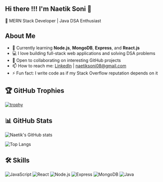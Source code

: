 ## Hi there !!! I'm Naetik Soni 👋  

🚀 MERN Stack Developer | Java DSA Enthusiast  

## About Me  
- 🌱 Currently learning **Node.js**, **MongoDB**, **Express**, and **React.js**  
- 💻 I love building full-stack web applications and solving DSA problems  
- 🤝 Open to collaborating on interesting GitHub projects  
- 📫 How to reach me: [LinkedIn](https://www.linkedin.com/in/naetik-soni-982156341) | naetiksoni08@gmail.com  
- ⚡ Fun fact: I write code as if my Stack Overflow reputation depends on it  



## 🏆 GitHub Trophies
[![trophy](https://github-profile-trophy.vercel.app/?username=Naetiksoni08&theme=darkhub)](https://github.com/ryo-ma/github-profile-trophy)






## 📊 GitHub Stats
![Naetik's GitHub stats](https://github-readme-stats.vercel.app/api?username=Naetiksoni08&show_icons=true&theme=dark)  

![Top Langs](https://github-readme-stats.vercel.app/api/top-langs/?username=Naetiksoni08&layout=compact&theme=dark)






## 🛠 Skills
![JavaScript](https://img.shields.io/badge/-JavaScript-black?logo=javascript&logoColor=F7DF1E&style=flat)
![React](https://img.shields.io/badge/-React-black?logo=react&logoColor=61DAFB&style=flat)
![Node.js](https://img.shields.io/badge/-Node.js-black?logo=node.js&logoColor=339933&style=flat)
![Express](https://img.shields.io/badge/-Express-black?logo=express&logoColor=white&style=flat)
![MongoDB](https://img.shields.io/badge/-MongoDB-black?logo=mongodb&logoColor=47A248&style=flat)
![Java](https://img.shields.io/badge/-Java-black?logo=openjdk&logoColor=white&style=flat)



<!--
**Naetiksoni08/Naetiksoni08** is a ✨ _special_ ✨ repository because its `README.md` (this file) appears on your GitHub profile.

Here are some ideas to get you started:

- 🔭 I’m currently working on ...
- 🌱 I’m currently learning ...
- 👯 I’m looking to collaborate on ...
- 🤔 I’m looking for help with ...
- 💬 Ask me about ...
- 📫 How to reach me: ...
- 😄 Pronouns: ...
- ⚡ Fun fact: ...
-->
